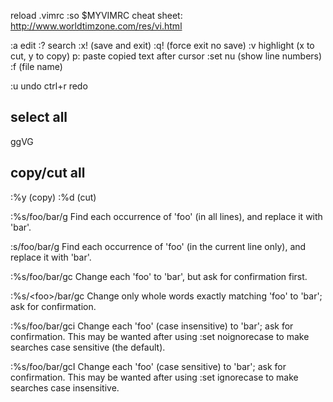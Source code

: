 reload .vimrc
  :so $MYVIMRC
cheat sheet:
http://www.worldtimzone.com/res/vi.html


:a edit
:? search
:x! (save and exit)
:q! (force exit no save)
:v highlight (x to cut, y to copy)
p: paste copied text after cursor
:set nu (show line numbers)
:f (file name)

:u undo
ctrl+r redo



select all
---------
ggVG

copy/cut all
------------
:%y (copy)
:%d (cut)




:%s/foo/bar/g
Find each occurrence of 'foo' (in all lines), and replace it with 'bar'.

:s/foo/bar/g
Find each occurrence of 'foo' (in the current line only), and replace it with 'bar'.

:%s/foo/bar/gc
Change each 'foo' to 'bar', but ask for confirmation first.

:%s/\<foo\>/bar/gc
Change only whole words exactly matching 'foo' to 'bar'; ask for confirmation.

:%s/foo/bar/gci
Change each 'foo' (case insensitive) to 'bar'; ask for confirmation.
This may be wanted after using :set noignorecase to make searches case sensitive (the default).

:%s/foo/bar/gcI
Change each 'foo' (case sensitive) to 'bar'; ask for confirmation.
This may be wanted after using :set ignorecase to make searches case insensitive.
